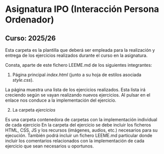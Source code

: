 # Asignatura IPO (Interacción Persona Ordenador)

## Curso: 2025/26

Esta carpeta es la plantilla que deberá ser empleada para la realización y entrega de los 
ejercicios realizados durante el curso en la asignatura. 

Consta, aparte de este fichero LEEME.md de los siguientes integrantes: 

1. Página principal *index.html* (junto a su hoja de estilos asociada *style.css*).

La página muestra una lista de los ejercicios realizados. Esta lista irá creciendo según se vayan realizando nuevos 
ejercicios. Al pulsar en el enlace nos conduce a la implementación del ejercicio. 

2. La carpeta *ejercicios* 

Es una carpeta contenedora de carpetas con la implementación individual de cada ejercicio
En la carpeta del ejercicio se debe incluir los ficheros HTML, CSS, JS y los recursos (imágenes, audios, etc.)
necesarios para su ejecución. También podrá incluir un fichero LEEME.md particular donde incluir los comentarios relacionados
con la implementación de cada ejercicio que sean necesarios u oportunos.








